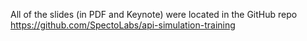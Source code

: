All of the slides (in PDF and Keynote) were located in the GitHub repo
https://github.com/SpectoLabs/api-simulation-training
